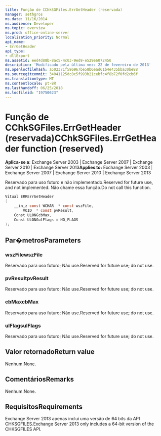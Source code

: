 ```yaml
---
title: Função de CChkSGFiles.ErrGetHeader (reservada)
manager: sethgros
ms.date: 11/16/2014
ms.audience: Developer
ms.topic: overview
ms.prod: office-online-server
localization_priority: Normal
api_name:
- ErrGetHeader
api_type:
- dllExport
ms.assetid: eed4d88b-8ac5-4c03-9ed9-e529e6072450
description: 'Modificado pela última vez: 22 de fevereiro de 2013'
ms.openlocfilehash: a502371f596967be58b6ead61b4e435bba30be88
ms.sourcegitcommit: 34041125dc8c5f993b21cebfc4f8b72f0fd2cb6f
ms.translationtype: MT
ms.contentlocale: pt-BR
ms.lasthandoff: 06/25/2018
ms.locfileid: "19750623"
---
```

# <a name="cchksgfileserrgetheader-function-reserved"></a><span data-ttu-id="c25e9-103">Função de CChkSGFiles.ErrGetHeader (reservada)</span><span class="sxs-lookup"><span data-stu-id="c25e9-103">CChkSGFiles.ErrGetHeader function (reserved)</span></span>

<span data-ttu-id="c25e9-104">**Aplica-se a:** Exchange Server 2003 | Exchange Server 2007 | Exchange Server 2010 | Exchange Server 2013</span><span class="sxs-lookup"><span data-stu-id="c25e9-104">**Applies to:** Exchange Server 2003 | Exchange Server 2007 | Exchange Server 2010 | Exchange Server 2013</span></span>
  
<span data-ttu-id="c25e9-105">Reservado para uso futuro e não implementado.</span><span class="sxs-lookup"><span data-stu-id="c25e9-105">Reserved for future use, and not implemented.</span></span> <span data-ttu-id="c25e9-106">Não chame essa função.</span><span class="sxs-lookup"><span data-stu-id="c25e9-106">Do not call this function.</span></span> 
  
```cs
Vitual ERRErrGetHeader  
(
    __in_z const WCHAR  * const wszFile,
        VOID  * const pvResult,
    Const ULONGcbMax,
    Const ULONGulFlags = NO_FLAGS
);

```

## <a name="parameters"></a><span data-ttu-id="c25e9-107">Par�metros</span><span class="sxs-lookup"><span data-stu-id="c25e9-107">Parameters</span></span>

### <a name="wszfile"></a><span data-ttu-id="c25e9-108">wszFile</span><span class="sxs-lookup"><span data-stu-id="c25e9-108">wszFile</span></span>
  
<span data-ttu-id="c25e9-109">Reservado para uso futuro; Não use.</span><span class="sxs-lookup"><span data-stu-id="c25e9-109">Reserved for future use; do not use.</span></span>
    
### <a name="pvresult"></a><span data-ttu-id="c25e9-110">pvResult</span><span class="sxs-lookup"><span data-stu-id="c25e9-110">pvResult</span></span>
  
<span data-ttu-id="c25e9-111">Reservado para uso futuro; Não use.</span><span class="sxs-lookup"><span data-stu-id="c25e9-111">Reserved for future use; do not use.</span></span>
    
### <a name="cbmax"></a><span data-ttu-id="c25e9-112">cbMax</span><span class="sxs-lookup"><span data-stu-id="c25e9-112">cbMax</span></span>
  
<span data-ttu-id="c25e9-113">Reservado para uso futuro; Não use.</span><span class="sxs-lookup"><span data-stu-id="c25e9-113">Reserved for future use; do not use.</span></span>
    
### <a name="ulflags"></a><span data-ttu-id="c25e9-114">ulFlags</span><span class="sxs-lookup"><span data-stu-id="c25e9-114">ulFlags</span></span>
  
<span data-ttu-id="c25e9-115">Reservado para uso futuro; Não use.</span><span class="sxs-lookup"><span data-stu-id="c25e9-115">Reserved for future use; do not use.</span></span>
    
## <a name="return-value"></a><span data-ttu-id="c25e9-116">Valor retornado</span><span class="sxs-lookup"><span data-stu-id="c25e9-116">Return value</span></span>

<span data-ttu-id="c25e9-117">Nenhum.</span><span class="sxs-lookup"><span data-stu-id="c25e9-117">None.</span></span>
  
## <a name="remarks"></a><span data-ttu-id="c25e9-118">Comentários</span><span class="sxs-lookup"><span data-stu-id="c25e9-118">Remarks</span></span>

<span data-ttu-id="c25e9-119">Nenhum.</span><span class="sxs-lookup"><span data-stu-id="c25e9-119">None.</span></span>
  
## <a name="requirements"></a><span data-ttu-id="c25e9-120">Requisitos</span><span class="sxs-lookup"><span data-stu-id="c25e9-120">Requirements</span></span>

<span data-ttu-id="c25e9-121">Exchange Server 2013 apenas inclui uma versão de 64 bits da API CHKSGFILES.</span><span class="sxs-lookup"><span data-stu-id="c25e9-121">Exchange Server 2013 only includes a 64-bit version of the CHKSGFILES API.</span></span>
  

